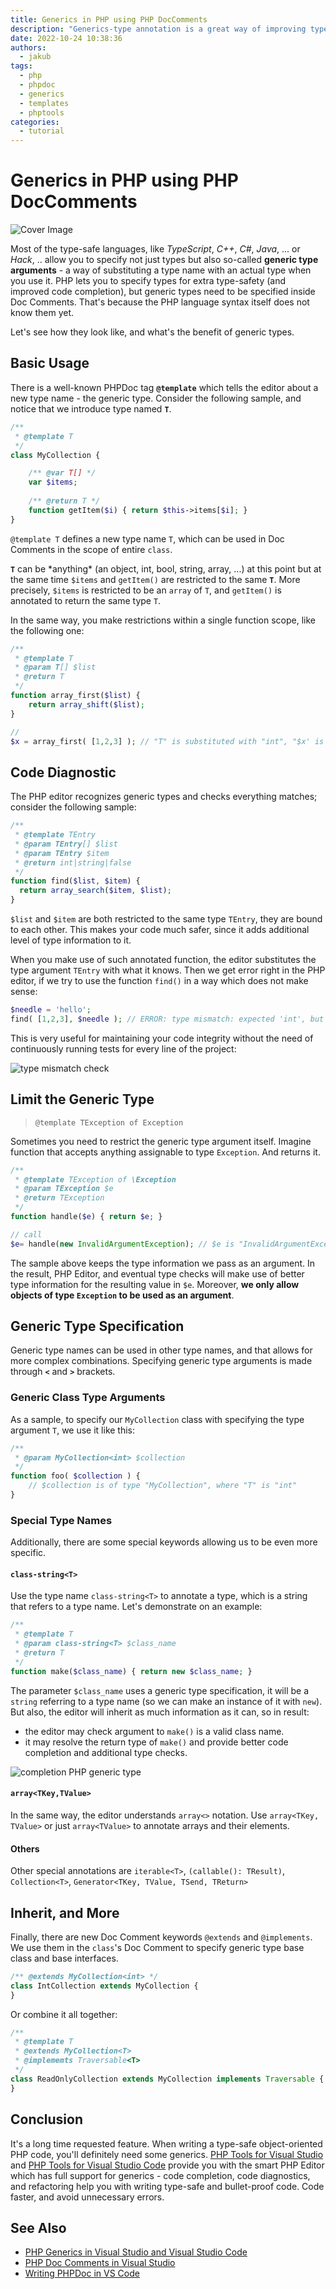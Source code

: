 ```yaml
---
title: Generics in PHP using PHP DocComments
description: "Generics-type annotation is a great way of improving type safety and code completion of your PHP code. Let's see how to use it!"
date: 2022-10-24 10:38:36
authors:
  - jakub
tags:
  - php
  - phpdoc
  - generics
  - templates
  - phptools
categories:
  - tutorial
---
```


# Generics in PHP using PHP DocComments

![Cover Image](imgs/vs-generics-completion-sample_0.png)

Most of the type-safe languages, like *TypeScript*, *C++*, *C#*, *Java*, ... or *Hack*, .. allow you to specify not just types but also so-called **generic type arguments** - a way of substituting a type name with an actual type when you use it. PHP lets you to specify types for extra type-safety (and improved code completion), but generic types need to be specified inside Doc Comments. That's because the PHP language syntax itself does not know them yet.

<!-- more -->

Let's see how they look like, and what's the benefit of generic types.

## Basic Usage

There is a well-known PHPDoc tag **`@template`** which tells the editor about a new type name - the generic type. Consider the following sample, and notice that we introduce type named **`T`**.

```php
/**
 * @template T
 */
class MyCollection {

    /** @var T[] */
    var $items;
	
    /** @return T */
    function getItem($i) { return $this->items[$i]; }
}
```

`@template T` defines a new type name `T`, which can be used in Doc Comments in the scope of entire `class`.

**`T`** can be \*anything\* (an object, int, bool, string, array, ...) at this point but at the same time `$items` and `getItem()` are restricted to the same **`T`**. More precisely, `$items` is restricted to be an `array` of `T`, and `getItem()` is annotated to return the same type `T`.

In the same way, you make restrictions within a single function scope, like the following one:

```php
/**
 * @template T
 * @param T[] $list
 * @return T
 */
function array_first($list) {
    return array_shift($list);
}

//
$x = array_first( [1,2,3] ); // "T" is substituted with "int", "$x' is "int"
```

## Code Diagnostic

The PHP editor recognizes generic types and checks everything matches; consider the following sample:

```php
/**
 * @template TEntry
 * @param TEntry[] $list
 * @param TEntry $item
 * @return int|string|false
 */ 
function find($list, $item) {
  return array_search($item, $list);
}
```

`$list` and `$item` are both restricted to the same type `TEntry`, they are bound to each other. This makes your code much safer, since it adds additional level of type information to it.

When you make use of such annotated function, the editor substitutes the type argument `TEntry` with what it knows. Then we get error right in the PHP editor, if we try to use the function `find()` in a way which does not make sense:

```php
$needle = 'hello';
find( [1,2,3], $needle ); // ERROR: type mismatch: expected 'int', but 'string' given.
```

This is very useful for maintaining your code integrity without the need of continuously running tests for every line of the project:

![type mismatch check](imgs/vs-generic-check-sample.png)

## Limit the Generic Type

> `@template TException of Exception`

Sometimes you need to restrict the generic type argument itself. Imagine function that accepts anything assignable to type `Exception`. And returns it.

```php
/**
 * @template TException of \Exception
 * @param TException $e
 * @return TException
 */
function handle($e) { return $e; }

// call
$e= handle(new InvalidArgumentException); // $e is "InvalidArgumentException", not just "Exception"
```

The sample above keeps the type information we pass as an argument. In the result, PHP Editor, and eventual type checks will make use of better type information for the resulting value in `$e`. Moreover, **we only allow objects of type `Exception` to be used as an argument**.

## Generic Type Specification

Generic type names can be used in other type names, and that allows for more complex combinations. Specifying generic type arguments is made through **`<`** and **`>`** brackets.

### Generic Class Type Arguments

As a sample, to specify our `MyCollection` class with specifying the type argument `T`, we use it like this:

```php
/**
 * @param MyCollection<int> $collection
 */
function foo( $collection ) {
	// $collection is of type "MyCollection", where "T" is "int"
}
```

### Special Type Names

Additionally, there are some special keywords allowing us to be even more specific.

#### **`class-string<T>`**
	
Use the type name `class-string<T>` to annotate a type, which is a string that refers to a type name. Let's demonstrate on an example:

```php
/**
 * @template T
 * @param class-string<T> $class_name
 * @return T
 */
function make($class_name) { return new $class_name; }
```

The parameter `$class_name` uses a generic type specification, it will be a `string` referring to a type name (so we can make an instance of it with `new`). But also, the editor will inherit as much information as it can, so in result:

- the editor may check argument to `make()` is a valid class name.
- it may resolve the return type of `make()` and provide better code completion and additional type checks.

![completion PHP generic type](imgs/vs-generics-completion-sample.png)

#### **`array<TKey,TValue>`**

In the same way, the editor understands `array<>` notation. Use `array<TKey, TValue>` or just `array<TValue>` to annotate arrays and their elements.

#### Others

Other special annotations are `iterable<T>`, `(callable(): TResult)`, `Collection<T>`, `Generator<TKey, TValue, TSend, TReturn>`

## Inherit, and More

Finally, there are new Doc Comment keywords `@extends` and `@implements`. We use them in the `class`'s Doc Comment to specify generic type base class and base interfaces.

```php
/** @extends MyCollection<int> */
class IntCollection extends MyCollection {
}
```

Or combine it all together:

```php
/**
 * @template T
 * @extends MyCollection<T>
 * @implememts Traversable<T>
 */
class ReadOnlyCollection extends MyCollection implements Traversable {
}
```

## Conclusion

It's a long time requested feature. When writing a type-safe object-oriented PHP code, you'll definitely need some generics. [PHP Tools for Visual Studio](https://www.devsense.com/features#vs) and [PHP Tools for Visual Studio Code](https://www.devsense.com/features#vscode) provide you with the smart PHP Editor which has full support for generics - code completion, code diagnostics, and refactoring help you with writing type-safe and bullet-proof code. Code faster, and avoid unnecessary errors.

## See Also

- [PHP Generics in Visual Studio and Visual Studio Code](https://blog.devsense.com/2022/update-php-generics)
- [PHP Doc Comments in Visual Studio](https://docs.devsense.com/en/vs/editor/phpdoc)
- [Writing PHPDoc in VS Code](https://docs.devsense.com/en/vscode/editor/phpdoc)


